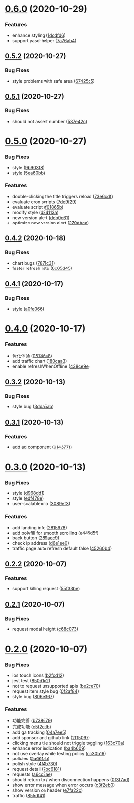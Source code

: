 # [0.6.0](https://github.com/geekdada/yasd/compare/v0.5.2...v0.6.0) (2020-10-29)


### Features

* enhance styling ([1dcdfd6](https://github.com/geekdada/yasd/commit/1dcdfd61b2d403b568dc317ab863af0b59e030c5))
* support yasd-helper ([7a76ab4](https://github.com/geekdada/yasd/commit/7a76ab4853f070bd43ca6620127e51ab5a20dbdf))



## [0.5.2](https://github.com/geekdada/yasd/compare/v0.5.1...v0.5.2) (2020-10-27)


### Bug Fixes

* style problems with safe area ([67425c5](https://github.com/geekdada/yasd/commit/67425c590ad8cf95f5084560945396507df14cdf))



## [0.5.1](https://github.com/geekdada/yasd/compare/v0.5.0...v0.5.1) (2020-10-27)


### Bug Fixes

* should not assert number ([537e42c](https://github.com/geekdada/yasd/commit/537e42c7bca3894649277fff16fec217c1b7825e))



# [0.5.0](https://github.com/geekdada/yasd/compare/v0.4.2...v0.5.0) (2020-10-27)


### Bug Fixes

* style ([9b903f8](https://github.com/geekdada/yasd/commit/9b903f832a2f758e6a9c4efb549bb34322b7f758))
* style ([5ea60bb](https://github.com/geekdada/yasd/commit/5ea60bb8c910a99c1530f5491c57d910b3783884))


### Features

* double-clicking the title triggers reload ([73e6cdf](https://github.com/geekdada/yasd/commit/73e6cdf82e181013a0cb8d146012c37266ff9253))
* evaluate cron scripts ([7de9f29](https://github.com/geekdada/yasd/commit/7de9f299d69ba0008f5805871a0ec84d7b7b7390))
* evaluate script ([f01865b](https://github.com/geekdada/yasd/commit/f01865b88094020452947f7b769bbe67cbe2d6f7))
* modify style ([d84113a](https://github.com/geekdada/yasd/commit/d84113ae686d61895975f322b02f895b92d6935d))
* new version alert ([deb0c61](https://github.com/geekdada/yasd/commit/deb0c6158727c2d1ca344cfeec55780ce7c4b308))
* optimize new version alert ([270dbec](https://github.com/geekdada/yasd/commit/270dbecdf34cea8292984601b6747c6cde6b60de))



## [0.4.2](https://github.com/geekdada/yasd/compare/v0.4.1...v0.4.2) (2020-10-18)


### Bug Fixes

* chart bugs ([7871c31](https://github.com/geekdada/yasd/commit/7871c3191499dbfd6fd0e0e6367a8e3813c6c2d6))
* faster refresh rate ([8c85d45](https://github.com/geekdada/yasd/commit/8c85d4541a6bad45252dad1c12cbe5e179dc2183))



## [0.4.1](https://github.com/geekdada/yasd/compare/v0.4.0...v0.4.1) (2020-10-17)


### Bug Fixes

* style ([a0fe066](https://github.com/geekdada/yasd/commit/a0fe066b8f68543e8758d745dc0a7a03a8fcec39))



# [0.4.0](https://github.com/geekdada/yasd/compare/v0.3.2...v0.4.0) (2020-10-17)


### Features

* 优化体验 ([05746a8](https://github.com/geekdada/yasd/commit/05746a8e3ceb270a230c344106e732fd7f5d0aaf))
* add traffic chart ([180caa3](https://github.com/geekdada/yasd/commit/180caa3c4eb8df1adf1411c3c8f2daf1d31e543b))
* enable refreshWhenOffline ([438ce9e](https://github.com/geekdada/yasd/commit/438ce9e4a7e31aca28353147f03e081f5ac22948))



## [0.3.2](https://github.com/geekdada/yasd/compare/v0.3.1...v0.3.2) (2020-10-13)


### Bug Fixes

* style bug ([3dda5ab](https://github.com/geekdada/yasd/commit/3dda5ab07222a356481d3508c48a7aee965ecb3e))



## [0.3.1](https://github.com/geekdada/yasd/compare/v0.3.0...v0.3.1) (2020-10-13)


### Features

* add ad component ([014377f](https://github.com/geekdada/yasd/commit/014377f6def6ecf9ced64451723365941eab8be6))



# [0.3.0](https://github.com/geekdada/yasd/compare/v0.2.2...v0.3.0) (2020-10-13)


### Bug Fixes

* style ([d968dd1](https://github.com/geekdada/yasd/commit/d968dd1290a756fe91a62fdbcfa460efba89cdce))
* style ([edf478e](https://github.com/geekdada/yasd/commit/edf478e97ebc575dbe4450914446f2603a575e35))
* user-scalable=no ([3089ef3](https://github.com/geekdada/yasd/commit/3089ef36e268e8b2463426faf8ec34ceef642bc8))


### Features

* add landing info ([2815978](https://github.com/geekdada/yasd/commit/2815978e97404a0d0a326a1ea993019b7b00bf8a))
* add polyfill for smooth scrolling ([e445d5f](https://github.com/geekdada/yasd/commit/e445d5f3af5abd54a26b4150ac733ae346da847e))
* back button ([289aec9](https://github.com/geekdada/yasd/commit/289aec90123c756308f2df4df964e90ad61d1ca4))
* check ip address ([d6e1ee0](https://github.com/geekdada/yasd/commit/d6e1ee08bbdf978ad9b761253da1f8703fa751a3))
* traffic page auto refresh default false ([45260b4](https://github.com/geekdada/yasd/commit/45260b4733a39dfda4c001059d10fc68c6eca9bd))



## [0.2.2](https://github.com/geekdada/yasd/compare/v0.2.1...v0.2.2) (2020-10-07)


### Features

* support killing request ([55f33be](https://github.com/geekdada/yasd/commit/55f33be05a7d9dc8884adadc1cb8b6a0184cf3a1))



## [0.2.1](https://github.com/geekdada/yasd/compare/v0.2.0...v0.2.1) (2020-10-07)


### Bug Fixes

* request modal height ([c68c073](https://github.com/geekdada/yasd/commit/c68c073617121c4601747392f9e8b49a2c5212f1))



# [0.2.0](https://github.com/geekdada/yasd/compare/5a661ab47d95c6b28cc06b2ef5420690010a0674...v0.2.0) (2020-10-07)


### Bug Fixes

* ios touch icons ([b2fcd12](https://github.com/geekdada/yasd/commit/b2fcd1204caa5f71a4be29b6736998a31282822c))
* jest test ([850d1c2](https://github.com/geekdada/yasd/commit/850d1c2886c01f4eac30679ea945f0081fa196a4))
* not to request unsupported apis ([be2ce70](https://github.com/geekdada/yasd/commit/be2ce7053ee2eb17848e3678f09fe7876c3fd08b))
* request item style bug ([0f2af84](https://github.com/geekdada/yasd/commit/0f2af843d0d008027bb8c0d3f467e5de93c501ba))
* style bug ([806e367](https://github.com/geekdada/yasd/commit/806e36722347a76cfcb90902a4722906bfcbbe12))


### Features

* 功能完善 ([b738679](https://github.com/geekdada/yasd/commit/b738679c8b9da0ab08b413fd5b7aa38df32e8e01))
* 完成功能 ([c5f2cdb](https://github.com/geekdada/yasd/commit/c5f2cdb7fe2f906d9929cc64046928d7092e0438))
* add ga tracking ([04a7ee5](https://github.com/geekdada/yasd/commit/04a7ee55e8f1c6defc0f85a3a5fd8e5dfb9b9e3c))
* add sponsor and github link ([2f15097](https://github.com/geekdada/yasd/commit/2f150973e17125d30b2674cb21e69eb3753aff22))
* clicking menu tile should not triggle toggling ([163c70a](https://github.com/geekdada/yasd/commit/163c70af6d492e5fe54f71c91baca2b6133229aa))
* enhance error indication ([ba4b609](https://github.com/geekdada/yasd/commit/ba4b609ee9386dec7916008bcaa0cbc105d1bb60))
* not use overlay while testing policy ([dc30b16](https://github.com/geekdada/yasd/commit/dc30b16e621f96e0b1aaa2efc55dd07165c916a4))
* policies ([5a661ab](https://github.com/geekdada/yasd/commit/5a661ab47d95c6b28cc06b2ef5420690010a0674))
* polish style ([4f4b730](https://github.com/geekdada/yasd/commit/4f4b730670dc5d9128fef2f88f219488207acf01))
* request detail ([7bc6181](https://github.com/geekdada/yasd/commit/7bc61810cbdfaaf7da3779b51fac032afda64e40))
* requests ([a6cc3ae](https://github.com/geekdada/yasd/commit/a6cc3aed1ea493c3c8191b0fe26927601aed7989))
* should return to / when disconnection happens ([0f3f7ad](https://github.com/geekdada/yasd/commit/0f3f7ad46ce5f12ae606f1e0b2de4678293f4cc9))
* show error message when error occurs ([c3f2eb0](https://github.com/geekdada/yasd/commit/c3f2eb0917446de197e565fee7f4eb9215b91422))
* show version on header ([e7fa22c](https://github.com/geekdada/yasd/commit/e7fa22c49e0db72b44f18038ab1bddf77ba223e1))
* traffic ([855df41](https://github.com/geekdada/yasd/commit/855df415dbea6e702dca49f4847e4ce7e7d3ea73))



